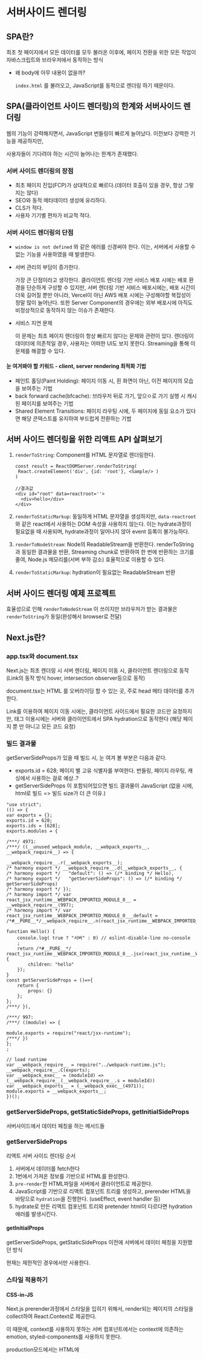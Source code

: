 # 서버사이드 렌더링

## SPA란?

최초 첫 페이지에서 모든 데이터를 모두 불러온 이후에, 페이지 전환을 위한 모든 작업이 자바스크립트와 브라우저에서 동작하는 방식

- 왜 body에 아무 내용이 없을까?

  `index.html` 를 불러오고, JavaScript를 동적으로 렌더링 하기 때문이다.



## SPA(클라이언트 사이드 렌더링)의 한계와 서버사이드 렌더링

웹의 기능이 강력해지면서, JavaScript 번들링이 빠르게 늘어났다. 이전보다 강력한 기능을 제공하지만, 

사용자들이 기다려야 하는 시간이 늘어나는 한계가 존재했다.



### 서버 사이드 렌더링의 장점

* 최초 페이지 진입(FCP)가 상대적으로 빠르다.(데이터 호출이 있을 경우, 항상 그렇지는 않다)
* SEO와 동적 메타데이터 생성에 유리하다.
* CLS가 적다.
* 사용자 기기별 편차가 비교적 적다.



### 서버 사이드 렌더링의 단점

* `window is not defined` 와 같은 에러를 신경써야 한다. 이는, 서버에서 사용할 수 없는 기능을 사용하였을 때 발생한다.

* 서버 관리의 부담이 증가한다.

  가장 큰 단점이라고 생각한다. 클라이언트 렌더링 기반 서비스 배포 시에는 배포 환경을 단순하게 구성할 수 있지만, 서버 렌더링 기반 서비스 배포시에는, 배포 시간이 더욱 길어질 뿐만 아니라, Vercel이 아닌 AWS 배포 시에는 구성해야할 복잡성이 정말 많이 늘어난다. 또한 Server Component의 경우에는 외부 배포시에 아직도 비정상적으로 동작하지 않는 이슈가 존재한다.

* 서비스 지연 문제

  이 문제는 최초 페이지 렌더링이 항상 빠르지 않다는 문제와 관련이 있다. 렌더링이 데이터에 의존적일 경우, 사용자는 어떠한 UI도 보지 못한다. Streaming을 통해 이 문제를 해결할 수 있다.



#### 눈 여겨봐야 할 키워드 - client, server rendering 최적화 기법

* 페인트 홀딩(Paint Holding): 페이지 이동 시, 흰 화면이 아닌, 이전 페이지의 모습을 보여주는 기법
* back forward cache(bfcache): 브라우저 뒤로 가기, 앞으ㅇ로 가기 실행 시 캐시된 페이지를 보여주는 기법
* Shared Element Transitions: 페이지 라우팅 시에, 두 페이지에 동일 요소가 있다면 해당 콘텍스트를 유지하여 부드럽게 전환하는 기법



## 서버 사이드 렌더링을 위한 리액트 API 살펴보기

1. `renderToString`: Component를 HTML 문자열로 렌더링한다.

   ``` tsx
   const result = ReactDOMServer.renderToString(
   	React.createElement('div', {id: 'root'}, <Sample/> )
   )
   
   //결과값
   <div id="root" data=reactroot=''>
     <div>hello</div>
   </div>
   ```

   

2. `renderToStaticMarkup`: 동일하게 HTML 문자열을 생성하지만, `data-reactroot` 와 같은 react에서 사용하는 DOM 속성을 사용하지 않는다. 이는 hydrate과정이 필요없을 때 사용되며, hydrate과정이 일어나지 않아 event 등록이 불가능하다.
3. `renderToNodeStream`: Node의 ReadableStream을 반환한다. renderToString과 동일한 결과물을 반환, Streaming chunk로 반환하여 한 번에 반환하는 크기를 줄여, Node.js 메모리를(서버 부하 감소) 효율적으로 이용할 수 있다.

4. `renderToStaticMarkup`: hydration이 필요없는 ReadableStream 반환



## 서버 사이드 렌더링 예제 프로젝트

효율성으로 인해 `renderToNodeStream` 이 쓰이지만 브라우저가 받는 결과물은 `renderToString`가 동일(완성해서 browser로 전달)



## Next.js란?

### app.tsx와  document.tsx

Next.js는 최초 렌더링 시 서버 렌더링, 페이지 이동 시, 클라이언트 렌더링으로 동작(Link의 동작 방식 hover, intersection observer등으로 동작)

document.tsx는 HTML 를 오버라이딩 할 수 있는 곳, 주로  head 메타 데이터를 추가한다.



Link를 이용하여 페이지 이동 시에는, 클라이언트 사이드에서 필요한 코드만 요청하지만, <a/> 태그 이용시에는 서버와 클라이언트에서 SPA hydration으로 동작한다 (해당 페이지 뿐 만 아니고 모든 코드 요청)



### 빌드 결과물

getServerSideProps가 있을 때 빌드 시, 눈 여겨 볼 부분은 다음과 같다.

* exports.id = 628; 페이지 별 고유 식별자를 부여한다. 번들링, 페이지 라우팅, 캐싱에서 사용하는 걸로 예상..?
* getServerSideProps 이 포함되어있으면 빌드 결과물이 JavaScript (없을 시에,  html로 빌드 => 빌드 size가 더 큰 이유.)

```tsx
"use strict";
(() => {
var exports = {};
exports.id = 628;
exports.ids = [628];
exports.modules = {

/***/ 4971:
/***/ ((__unused_webpack_module, __webpack_exports__, __webpack_require__) => {

__webpack_require__.r(__webpack_exports__);
/* harmony export */ __webpack_require__.d(__webpack_exports__, {
/* harmony export */   "default": () => (/* binding */ Hello),
/* harmony export */   "getServerSideProps": () => (/* binding */ getServerSideProps)
/* harmony export */ });
/* harmony import */ var react_jsx_runtime__WEBPACK_IMPORTED_MODULE_0__ = __webpack_require__(997);
/* harmony import */ var react_jsx_runtime__WEBPACK_IMPORTED_MODULE_0___default = /*#__PURE__*/__webpack_require__.n(react_jsx_runtime__WEBPACK_IMPORTED_MODULE_0__);

function Hello() {
    console.log( true ? "서버" : 0) // eslint-disable-line no-console
    ;
    return /*#__PURE__*/ react_jsx_runtime__WEBPACK_IMPORTED_MODULE_0__.jsx(react_jsx_runtime__WEBPACK_IMPORTED_MODULE_0__.Fragment, {
        children: "hello"
    });
}
const getServerSideProps = ()=>{
    return {
        props: {}
    };
};
/***/ }),

/***/ 997:
/***/ ((module) => {

module.exports = require("react/jsx-runtime");
/***/ })
};
;

// load runtime
var __webpack_require__ = require("../webpack-runtime.js");
__webpack_require__.C(exports);
var __webpack_exec__ = (moduleId) => (__webpack_require__(__webpack_require__.s = moduleId))
var __webpack_exports__ = (__webpack_exec__(4971));
module.exports = __webpack_exports__;
})();
```



### getServerSideProps, getStaticSideProps, getInitialSideProps

서버사이드에서 데이터 페칭을 하는 메서드들

### getServerSideProps

리액트 서버 사이드 렌더링 순서



1. 서버에서 데이터를 fetch한다
2. 1번에서 가져온 정보를 기반으로 HTML를 완성한다.
3. `pre-render`한 HTML파일을 서버에서 클라이언트로 제공한다.
4. JavaScript를 기반으로 리액트 컴포넌트 트리를 생성하고, prerender HTML을 바탕으로 `hydration`을  진행한다.  (useEffect, event handler 등)
5. hydrate로 만든 리액트 컴포넌트 트리와 pretender html이 다르다면 hydration 에러를 발생시킨다.



#### getInitialProps

getServerSideProps, getStaticSideProps 이전에 서버에서 데이터 페칭을 지원했던 방식

현재는 제한적인 경우에서만 사용한다.





### 스타일 적용하기

#### CSS-in-JS

Next.js prerender과정에서 스타일을 입히기 위해서, render되는 페이지의 스타일을 collect하여 React.Context로 제공한다.

이 때문에, context를 사용하지 못하는 서버 컴포넌트에서는 context에 의존하는 emotion, styled-components를 사용하지 못한다.



production모드에서는 HTML에 <style>을 통하여 스타일을 적용하는 대신에, 자바스크립트를 활용해 CSSOM 트리에 직접 스타일을 넣는다.



